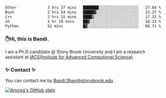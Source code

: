 <!--START_SECTION:waka-->

```txt
Other              3 hrs 37 mins   ███████░░░░░░░░░░░░░░░░░░   27.84 %
Bash               2 hrs 54 mins   █████▓░░░░░░░░░░░░░░░░░░░   22.27 %
C++                2 hrs 15 mins   ████▒░░░░░░░░░░░░░░░░░░░░   17.32 %
sh                 1 hr 19 mins    ██▓░░░░░░░░░░░░░░░░░░░░░░   10.23 %
Python             52 mins         █▓░░░░░░░░░░░░░░░░░░░░░░░   06.71 %
```

<!--END_SECTION:waka-->

### ✋Hi, this is Baodi. 

I am a Ph.D candidate @ Stony Brook University and I am a research assistant at [IACS(Insitiute for Advanced Computional Science)](https://iacs.stonybrook.edu/).

### ✨ Contact ✨

You can contact me by [Baodi.Shan@stonybrook.edu](mailto:Baodi.Shan@stonybrook.edu)

[![Anurag's GitHub stats](https://github-readme-stats.vercel.app/api?username=lwshanbd&theme=jolly&show_icons=true&count_private=true&include_all_commits=true)](https://github.com/anuraghazra/github-readme-stats)



<!--
**lwshanbd/lwshanbd** is a ✨ _special_ ✨ repository because its `README.md` (this file) appears on your GitHub profile.

Here are some ideas to get you started:

- 🔭 I’m currently working on ...
- 🌱 I’m currently learning ...
- 👯 I’m looking to collaborate on ...
- 🤔 I’m looking for help with ...
- 💬 Ask me about ...
- 📫 How to reach me: ...
- 😄 Pronouns: ...
- ⚡ Fun fact: ...
-->
